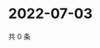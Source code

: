 # 2022-07-03

共 0 条

<!-- BEGIN WEIBO -->
<!-- 最后更新时间 Sun Jul 03 2022 03:00:47 GMT+0800 (China Standard Time) -->

<!-- END WEIBO -->
